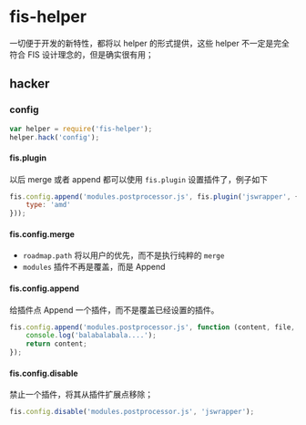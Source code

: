 # fis-helper

一切便于开发的新特性，都将以 helper 的形式提供，这些 helper 不一定是完全符合 FIS 设计理念的，但是确实很有用；

## hacker 

### config

```js
var helper = require('fis-helper');
helper.hack('config');
```

#### fis.plugin

以后 merge 或者 append 都可以使用 `fis.plugin` 设置插件了，例子如下

```js
fis.config.append('modules.postprocessor.js', fis.plugin('jswrapper', {
    type: 'amd'
}));
```

#### fis.config.merge

- `roadmap.path` 将以用户的优先，而不是执行纯粹的 `merge`
- `modules` 插件不再是覆盖，而是 Append

#### fis.config.append

给插件点 Append 一个插件，而不是覆盖已经设置的插件。

```js
fis.config.append('modules.postprocessor.js', function (content, file, settings) {
    console.log('balabalabala....');
    return content;
});
```

#### fis.config.disable

禁止一个插件，将其从插件扩展点移除；

```js
fis.config.disable('modules.postprocessor.js', 'jswrapper');
```
